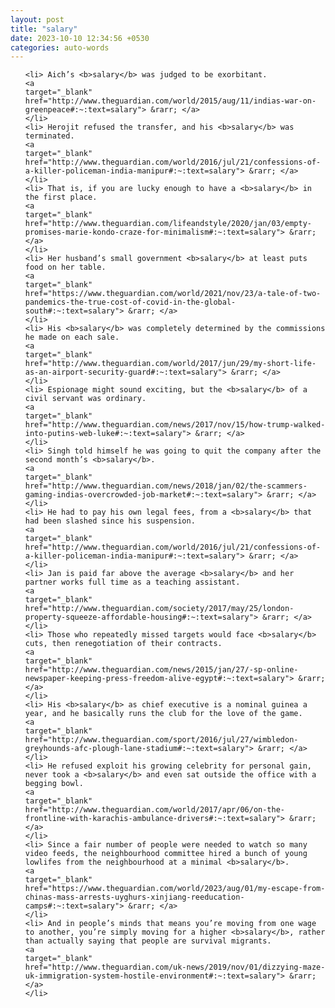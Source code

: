 ```yaml
---
layout: post
title: "salary"
date: 2023-10-10 12:34:56 +0530
categories: auto-words
---
```

<ol>

    <li> Aich’s <b>salary</b> was judged to be exorbitant.
    <a 
    target="_blank" 
    href="http://www.theguardian.com/world/2015/aug/11/indias-war-on-greenpeace#:~:text=salary"> &rarr; </a>
    </li>
    <li> Herojit refused the transfer, and his <b>salary</b> was terminated.
    <a 
    target="_blank" 
    href="http://www.theguardian.com/world/2016/jul/21/confessions-of-a-killer-policeman-india-manipur#:~:text=salary"> &rarr; </a>
    </li>
    <li> That is, if you are lucky enough to have a <b>salary</b> in the first place.
    <a 
    target="_blank" 
    href="http://www.theguardian.com/lifeandstyle/2020/jan/03/empty-promises-marie-kondo-craze-for-minimalism#:~:text=salary"> &rarr; </a>
    </li>
    <li> Her husband’s small government <b>salary</b> at least puts food on her table.
    <a 
    target="_blank" 
    href="https://www.theguardian.com/world/2021/nov/23/a-tale-of-two-pandemics-the-true-cost-of-covid-in-the-global-south#:~:text=salary"> &rarr; </a>
    </li>
    <li> His <b>salary</b> was completely determined by the commissions he made on each sale.
    <a 
    target="_blank" 
    href="http://www.theguardian.com/world/2017/jun/29/my-short-life-as-an-airport-security-guard#:~:text=salary"> &rarr; </a>
    </li>
    <li> Espionage might sound exciting, but the <b>salary</b> of a civil servant was ordinary.
    <a 
    target="_blank" 
    href="http://www.theguardian.com/news/2017/nov/15/how-trump-walked-into-putins-web-luke#:~:text=salary"> &rarr; </a>
    </li>
    <li> Singh told himself he was going to quit the company after the second month’s <b>salary</b>.
    <a 
    target="_blank" 
    href="http://www.theguardian.com/news/2018/jan/02/the-scammers-gaming-indias-overcrowded-job-market#:~:text=salary"> &rarr; </a>
    </li>
    <li> He had to pay his own legal fees, from a <b>salary</b> that had been slashed since his suspension.
    <a 
    target="_blank" 
    href="http://www.theguardian.com/world/2016/jul/21/confessions-of-a-killer-policeman-india-manipur#:~:text=salary"> &rarr; </a>
    </li>
    <li> Jan is paid far above the average <b>salary</b> and her partner works full time as a teaching assistant.
    <a 
    target="_blank" 
    href="http://www.theguardian.com/society/2017/may/25/london-property-squeeze-affordable-housing#:~:text=salary"> &rarr; </a>
    </li>
    <li> Those who repeatedly missed targets would face <b>salary</b> cuts, then renegotiation of their contracts.
    <a 
    target="_blank" 
    href="http://www.theguardian.com/news/2015/jan/27/-sp-online-newspaper-keeping-press-freedom-alive-egypt#:~:text=salary"> &rarr; </a>
    </li>
    <li> His <b>salary</b> as chief executive is a nominal guinea a year, and he basically runs the club for the love of the game.
    <a 
    target="_blank" 
    href="http://www.theguardian.com/sport/2016/jul/27/wimbledon-greyhounds-afc-plough-lane-stadium#:~:text=salary"> &rarr; </a>
    </li>
    <li> He refused exploit his growing celebrity for personal gain, never took a <b>salary</b> and even sat outside the office with a begging bowl.
    <a 
    target="_blank" 
    href="http://www.theguardian.com/world/2017/apr/06/on-the-frontline-with-karachis-ambulance-drivers#:~:text=salary"> &rarr; </a>
    </li>
    <li> Since a fair number of people were needed to watch so many video feeds, the neighbourhood committee hired a bunch of young lowlifes from the neighbourhood at a minimal <b>salary</b>.
    <a 
    target="_blank" 
    href="https://www.theguardian.com/world/2023/aug/01/my-escape-from-chinas-mass-arrests-uyghurs-xinjiang-reeducation-camps#:~:text=salary"> &rarr; </a>
    </li>
    <li> And in people’s minds that means you’re moving from one wage to another, you’re simply moving for a higher <b>salary</b>, rather than actually saying that people are survival migrants.
    <a 
    target="_blank" 
    href="http://www.theguardian.com/uk-news/2019/nov/01/dizzying-maze-uk-immigration-system-hostile-environment#:~:text=salary"> &rarr; </a>
    </li>